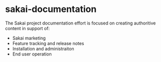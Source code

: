 sakai-documentation
=================

The Sakai project documentation effort is focused on creating authoritive content in support of:

* Sakai marketing
* Feature tracking and release notes
* Installation and administraiton
* End user operation


